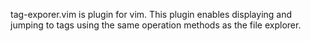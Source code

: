 tag-exporer.vim is plugin for vim.
This plugin enables displaying and jumping to tags using the same operation methods as the file explorer.
